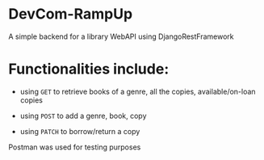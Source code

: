 # DevCom-RampUp
A simple backend for a library WebAPI using DjangoRestFramework

# Functionalities include:

* using ```GET``` to retrieve books of a genre, all the copies, available/on-loan copies

* using ```POST``` to add a genre, book, copy

* using ```PATCH``` to borrow/return a copy

Postman was used for testing purposes

